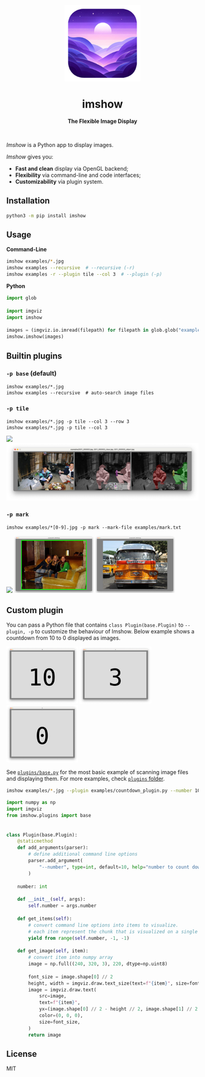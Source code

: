 <div align="center">
  <img src="https://github.com/wkentaro/imshow/blob/main/.readme/icon.png" width="200", height="200">
  <h1>imshow</h1>
  <p>
    <b>The Flexible Image Display</b>
  </p>
  <br>
</div>

*Imshow* is a Python app to display images.

*Imshow* gives you:

- **Fast and clean** display via OpenGL backend;
- **Flexibility** via command-line and code interfaces;
- **Customizability** via plugin system.

## Installation

```bash
python3 -m pip install imshow
```

## Usage

**Command-Line**

```bash
imshow examples/*.jpg
imshow examples --recursive  # --recursive (-r)
imshow examples -r --plugin tile --col 3  # --plugin (-p)
```

**Python**

```python
import glob

import imgviz
import imshow

images = (imgviz.io.imread(filepath) for filepath in glob.glob("examples/*.jpg"))
imshow.imshow(images)
```

## Builtin plugins

### `-p base` (**default**)

```
imshow examples/*.jpg
imshow examples --recursive  # auto-search image files
```

### `-p tile`

```
imshow examples/*.jpg -p tile --col 3 --row 3
imshow examples/*.jpg -p tile --col 3
```

<img src="https://github.com/wkentaro/imshow/blob/main/.readme/tile_0.png" height="200"> <img src="https://github.com/wkentaro/imshow/blob/main/.readme/tile_1.png" height="150">

### `-p mark`

```
imshow examples/*[0-9].jpg -p mark --mark-file examples/mark.txt
```

<img src="https://github.com/wkentaro/imshow/blob/main/.readme/mark_0.png" height="150"> <img src="https://github.com/wkentaro/imshow/blob/main/.readme/mark_1.png" height="150"> <img src="https://github.com/wkentaro/imshow/blob/main/.readme/mark_2.png" height="150"> 

## Custom plugin

You can pass a Python file that contains `class Plugin(base.Plugin)` to `--plugin, -p` to customize the behaviour of Imshow. Below example shows a countdown from 10 to 0 displayed as images.

<img src=".readme/countdown_0.png" height=150> <img src=".readme/countdown_1.png" height=150> <img src=".readme/countdown_2.png" height=150>

See [`plugins/base.py`](https://github.com/wkentaro/imshow/blob/main/imshow/plugins/base.py) for the most basic example of scanning image files and displaying them.
For more examples, check [`plugins` folder](https://github.com/wkentaro/imshow/blob/main/imshow/plugins).

```bash
imshow examples/*.jpg --plugin examples/countdown_plugin.py --number 10
```

```python
import numpy as np
import imgviz
from imshow.plugins import base


class Plugin(base.Plugin):
    @staticmethod
    def add_arguments(parser):
        # define additional command line options
        parser.add_argument(
            "--number", type=int, default=10, help="number to count down from"
        )

    number: int

    def __init__(self, args):
        self.number = args.number

    def get_items(self):
        # convert command line options into items to visualize.
        # each item represent the chunk that is visualized on a single window.
        yield from range(self.number, -1, -1)

    def get_image(self, item):
        # convert item into numpy array
        image = np.full((240, 320, 3), 220, dtype=np.uint8)

        font_size = image.shape[0] // 2
        height, width = imgviz.draw.text_size(text=f"{item}", size=font_size)
        image = imgviz.draw.text(
            src=image,
            text=f"{item}",
            yx=(image.shape[0] // 2 - height // 2, image.shape[1] // 2 - width // 2),
            color=(0, 0, 0),
            size=font_size,
        )
        return image
```

## License

MIT

